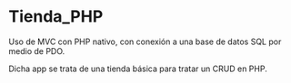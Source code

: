 # Tienda_PHP
Uso de MVC con PHP nativo, con conexión a una base de datos SQL por medio de PDO.

Dicha app se trata de una tienda básica para tratar un CRUD en PHP.

